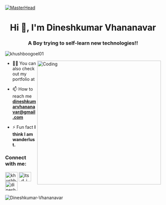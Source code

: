 [![MasterHead](https://media-exp3.licdn.com/dms/image/C4E16AQGDLURwP-MxHQ/profile-displaybackgroundimage-shrink_350_1400/0/1624432677770?e=1631750400&v=beta&t=0LohX99JFWfYQy8ZEmLiw3vcqpkR56mig0tvJ7gfNOM)](https://Dineshkumar-Vhananavar.github.io)
<h1 align="center">Hi 👋, I'm Dineshkumar Vhananavar</h1>
<h3 align="center">A Boy trying to self-learn new technologies!!</h3>

<p align="left"> <img src="https://komarev.com/ghpvc/?username=khushboogoel01&label=Profile%20views&color=129e00&style=plastic" alt="khushboogoel01" /> </p>
<img align="right" alt="Coding" width="400" src="https://cdn.dribbble.com/users/2646423/screenshots/5507196/computer.gif">

- 👨‍💻 You can also check out my portfolio at 

- 📫 How to reach me **dineshkumarvhananavar@gmail.com**

- ⚡ Fun fact **I think I am wanderlust.**

<h3 align="left">Connect with me:</h3>
<p align="left">
<!-- <a href="https://www.twitter.com/Deepz_16" target="blank"><img align="center" src="https://cdn.jsdelivr.net/npm/simple-icons@3.0.1/icons/twitter.svg" alt="Deepz_16" height="30" width="40" /></a> -->
<a href="www.linkedin.com/in/dineshkumar-vhananavar-957a941aa" target="blank"><img align="center" src="https://cdn.jsdelivr.net/npm/simple-icons@3.0.1/icons/linkedin.svg" alt="khushboogoel01" height="30" width="40" /></a>
<a href="www.instagram.com/its_d_i_n_e_s_h" target="blank"><img align="center" src="https://cdn.jsdelivr.net/npm/simple-icons@3.0.1/icons/instagram.svg" alt="its_d_i_n_e_s_h" height="30" width="40" /></a>
<a href="https://www.facebook.com/dineshkumar.vhananavar.5" target="blank"><img align="center" src="https://cdn.jsdelivr.net/npm/simple-icons@3.0.1/icons/youtube.svg" alt="dineshkumar.vhananavar.5" height="30" width="40" /></a>
</p>

<!--<h3 align="left">Languages and Tools:</h3>
<p align="left"> <a href="https://www.cprogramming.com/" target="_blank"> <img src="https://devicons.github.io/devicon/devicon.git/icons/c/c-original.svg" alt="c" width="40" height="40"/> </a> <a href="https://www.w3schools.com/cpp/" target="_blank"> <img src="https://devicons.github.io/devicon/devicon.git/icons/cplusplus/cplusplus-original.svg" alt="cplusplus" width="40" height="40"/> </a> <a href="https://www.w3schools.com/css/" target="_blank"> <img src="https://devicons.github.io/devicon/devicon.git/icons/css3/css3-original-wordmark.svg" alt="css3" width="40" height="40"/> </a> <a href="https://www.figma.com/" target="_blank"> <img src="https://www.vectorlogo.zone/logos/figma/figma-icon.svg" alt="figma" width="40" height="40"/> </a> <a href="https://flutter.dev" target="_blank"> <img src="https://www.vectorlogo.zone/logos/flutterio/flutterio-icon.svg" alt="flutter" width="40" height="40"/> </a> <a href="https://git-scm.com/" target="_blank"> <img src="https://www.vectorlogo.zone/logos/git-scm/git-scm-icon.svg" alt="git" width="40" height="40"/> </a> <a href="https://www.w3.org/html/" target="_blank"> <img src="https://devicons.github.io/devicon/devicon.git/icons/html5/html5-original-wordmark.svg" alt="html5" width="40" height="40"/> </a> <a href="https://www.linux.org/" target="_blank"> <img src="https://devicons.github.io/devicon/devicon.git/icons/linux/linux-original.svg" alt="linux" width="40" height="40"/> </a> <a href="https://www.photoshop.com/en" target="_blank"> <img src="https://devicons.github.io/devicon/devicon.git/icons/photoshop/photoshop-plain.svg" alt="photoshop" width="40" height="40"/> </a> <a href="https://www.python.org" target="_blank"> <img src="https://devicons.github.io/devicon/devicon.git/icons/python/python-original.svg" alt="python" width="40" height="40"/> </a> </p>
-->
<p><img align="left" src="https://github-readme-stats.vercel.app/api/top-langs?username=Dineshkumar-Vhananavar&show_icons=true&locale=en&layout=compact" alt="Dineshkumar-Vhananavar" /></p>
<!--
<p>&nbsp;<img align="center" src="https://github-readme-stats.vercel.app/api?username=Dineshkumar-Vhananavar&show_icons=true&locale=en" alt="Dineshkumar-Vhananavar" /></p>-->
